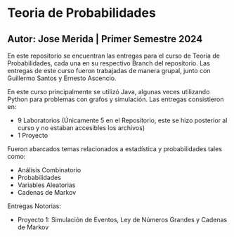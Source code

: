 # Teoria de Probabilidades
## Autor: Jose Merida | Primer Semestre 2024
En este repositorio se encuentran las entregas para el curso de Teoría de Probabilidades, cada una en su respectivo Branch del repositorio. Las entregas de este curso fueron trabajadas de manera grupal, junto con Guillermo Santos y Ernesto Ascencio.

En este curso principalmente se utilizó Java, algunas veces utilizando Python para problemas con grafos y simulación. Las entregas consistieron en:

  - 9 Laboratorios (Únicamente 5 en el Repositorio, este se hizo posterior al curso y no estaban accesibles los archivos)
  - 1 Proyecto

  Fueron abarcados temas relacionados a estadística y probabilidades tales como:

  - Análisis Combinatorio
  - Probabilidades
  - Variables Aleatorias
  - Cadenas de Markov

Entregas Notorias:

  - Proyecto 1: Simulación de Eventos, Ley de Números Grandes y Cadenas de Markov
